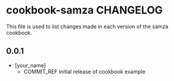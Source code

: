 cookbook-samza CHANGELOG
==========================

This file is used to list changes made in each version of the samza cookbook.

0.0.1
-----
- [your_name]
  - COMMIT_REF Initial release of cookbook example
